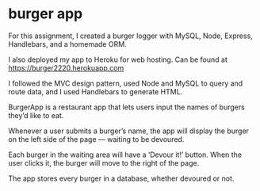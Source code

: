 # burger app
For this assignment, I created a burger logger with MySQL, Node, Express, Handlebars, and a homemade ORM.

I also deployed my app to Heroku for web hosting. Can be found at 
https://burger2220.herokuapp.com

I followed the MVC design pattern, used Node and MySQL to query and route data, and I used Handlebars to generate HTML.

BurgerApp is a restaurant app that lets users input the names of burgers they’d like to eat.

Whenever a user submits a burger’s name, the app will display the burger on the left side of the page — waiting to be devoured.

Each burger in the waiting area will have a ‘Devour it!’ button. When the user clicks it, the burger will move to the right of the page.

The app stores every burger in a database, whether devoured or not.